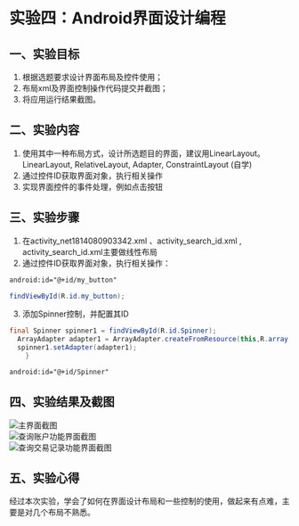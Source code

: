 # 实验四：Android界面设计编程

## 一、实验目标
1. 根据选题要求设计界面布局及控件使用；
2. 布局xml及界面控制操作代码提交并截图；
3. 将应用运行结果截图。

##  二、实验内容
1. 使用其中一种布局方式，设计所选题目的界面，建议用LinearLayout。
LinearLayout, RelativeLayout, Adapter, ConstraintLayout (自学)
2. 通过控件ID获取界面对象，执行相关操作
3. 实现界面控件的事件处理，例如点击按钮

## 三、实验步骤
1. 在activity_net1814080903342.xml 、activity_search_id.xml , activity_search_id.xml主要做线性布局
2. 通过控件ID获取界面对象，执行相关操作：
 ```XML
android:id="@+id/my_button"
```
```Java
findViewById(R.id.my_button);
```
3. 添加Spinner控制，并配置其ID
```java
final Spinner spinner1 = findViewById(R.id.Spinner);
  ArrayAdapter adapter1 = ArrayAdapter.createFromResource(this,R.array.date,R.layout.support_simple_spinner_dropdown_item);
  spinner1.setAdapter(adapter1);
    }
 ```

 ```xml
 android:id="@+id/Spinner"
```     

## 四、实验结果及截图
![主界面截图](https://raw.githubusercontent.com/momingyu1/android-labs-2020/master/students/net1814080903342/lab4-1.jpg)  
![查询账户功能界面截图](https://raw.githubusercontent.com/momingyu1/android-labs-2020/master/students/net1814080903342/lab4-2.jpg)  
![查询交易记录功能界面截图](https://raw.githubusercontent.com/momingyu1/android-labs-2020/master/students/net1814080903342/lab4-3.jpg)
## 五、实验心得
经过本次实验，学会了如何在界面设计布局和一些控制的使用，做起来有点难，主要是对几个布局不熟悉。
